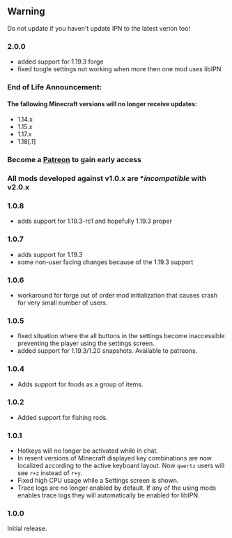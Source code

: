 <!-- latest begin -->

## Warning

Do not update if you haven't update IPN to the latest verion too!

### 2.0.0

- added support for 1.19.3 forge
- fixed toogle settings not working when more then one mod uses libIPN

### End of Life Announcement:

#### The fallowing Minecraft versions will no longer receive updates:

- 1.14.x
- 1.15.x
- 1.17.x
- 1.18[.1]

### Become a [Patreon](https://www.patreon.com/mirinimi/membership) to gain early access

### All mods developed against v1.0.x are **incompatible* with v2.0.x

<!-- latest end -->

<!-- rest begin -->
### 1.0.8

- adds support for 1.19.3-rc1 and hopefully 1.19.3 proper

### 1.0.7

- adds support for 1.19.3
- some non-user facing changes because of the 1.19.3 support

### 1.0.6

- workaround for forge out of order mod initialization that causes crash for very small number of users.

### 1.0.5

- fixed situation where the all buttons in the settings become inaccessible preventing the player using the settings screen.
- added support for 1.19.3/1.20 snapshots. Available to patreons.

### 1.0.4

- Adds support for foods as a group of items.

### 1.0.2

- Added support for fishing rods.


### 1.0.1

- Hotkeys will no longer be activated while in chat.
- In resent versions of Minecraft displayed key combinations are now localized according to the active keyboard layout. Now `qwertz` users will see `r+z` instead of `r+y`.
- Fixed high CPU usage while a Settings screen is shown.
- Trace logs are no longer enabled by default. If any of the using mods enables trace logs they will automatically be enabled for libIPN.

### 1.0.0

Initial release.
